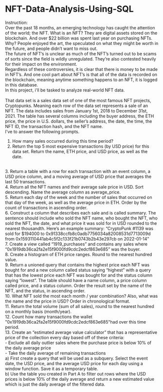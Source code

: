 # NFT-Data-Analysis-Using-SQL
Instruction:
<br>
Over the past 18 months, an emerging technology has caught the attention of the world; the NFT. What is an NFT? They are digital assets stored on the blockchain. And over $22 billion was spent last year on purchasing NFTs. Why? People enjoyed the art, the speculated on what they might be worth in the future, and people didn’t want to miss out. 
<br> 
The future of NFT’s is unclear as much of the NFT’s turned out to be scams of sorts since the field is wildly unregulated. They’re also contested heavily for their impact on the environment.
<br> 
Regardless of these controversies, it is clear that there is money to be made in NFT’s. And one cool part about NFT’s is that all of the data is recorded on the blockchain, meaning anytime something happens to an NFT, it is logged in this database. 
<br>
In this project, i'll be tasked to analyze real-world NFT data.  
<br>
That data set is a sales data set of one of the most famous NFT projects, Cryptopunks. Meaning each row of the data set represents a sale of an NFT. The data includes sales from January 1st, 2018 to December 31st, 2021. The table has several columns including the buyer address, the ETH price, the price in U.S. dollars, the seller’s address, the date, the time, the NFT ID, the transaction hash, and the NFT name.
<br>
I've to answer the following prompts.
<br>
1. How many sales occurred during this time period? 
2. Return the top 5 most expensive transactions (by USD price) for this data set. Return the name, ETH price, and USD price, as well as the date.
<br>
3. Return a table with a row for each transaction with an event column, a USD price column, and a moving average of USD price that averages the last 50 transactions.
<br>
4. Return all the NFT names and their average sale price in USD. Sort descending. Name the average column as average_price.
<br>
5. Return each day of the week and the number of sales that occurred on that day of the week, as well as the average price in ETH. Order by the count of transactions in ascending order.
<br>
6. Construct a column that describes each sale and is called summary. The sentence should include who sold the NFT name, who bought the NFT, who sold the NFT, the date, and what price it was sold for in USD rounded to the nearest thousandth.
 Here’s an example summary:
 “CryptoPunk #1139 was sold for $194000 to 0x91338ccfb8c0adb7756034a82008531d7713009d from 0x1593110441ab4c5f2c133f21b0743b2b43e297cb on 2022-01-14”
<br>
7. Create a view called “1919_purchases” and contains any sales where “0x1919db36ca2fa2e15f9000fd9cdc2edcf863e685” was the buyer.
<br>
8. Create a histogram of ETH price ranges. Round to the nearest hundred value. 
<br>
9. Return a unioned query that contains the highest price each NFT was bought for and a new column called status saying “highest” with a query that has the lowest price each NFT was bought for and the status column saying “lowest”. The table should have a name column, a price column called price, and a status column. Order the result set by the name of the NFT, and the status, in ascending order. 
<br>
10. What NFT sold the most each month / year combination? Also, what was the name and the price in USD? Order in chronological format. 
<br>
11. Return the total volume (sum of all sales), round to the nearest hundred on a monthly basis (month/year).
<br>
12. Count how many transactions the wallet "0x1919db36ca2fa2e15f9000fd9cdc2edcf863e685"had over this time period.
<br>
13. Create an “estimated average value calculator” that has a representative price of the collection every day based off of these criteria:
 <br>
 - Exclude all daily outlier sales where the purchase price is below 10% of the daily average price
<br>
 - Take the daily average of remaining transactions
 <br>
 a) First create a query that will be used as a subquery. Select the event date, the USD price, and the average USD price for each day using a window function. Save it as a temporary table.
<br>
 b) Use the table you created in Part A to filter out rows where the USD prices is below 10% of the daily average and return a new estimated value which is just the daily average of the filtered data.
